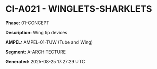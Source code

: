 # CI-A021 - WINGLETS-SHARKLETS

**Phase:** 01-CONCEPT

**Description:** Wing tip devices

**AMPEL:** AMPEL-01-TUW (Tube and Wing)

**Segment:** A-ARCHITECTURE

**Generated:** 2025-08-25 17:27:29 UTC
